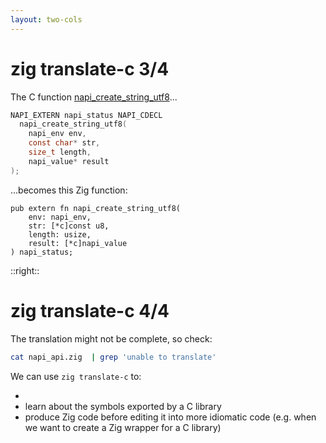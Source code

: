 ```yaml
---
layout: two-cols
---
```

# zig translate-c 3/4

<Transform scale="0.9">

The C function [napi_create_string_utf8](https://nodejs.org/api/n-api.html#napi_create_string_utf8)...

```c
NAPI_EXTERN napi_status NAPI_CDECL
  napi_create_string_utf8(
    napi_env env,
    const char* str,
    size_t length,
    napi_value* result
);
```

...becomes this Zig function:

```zig
pub extern fn napi_create_string_utf8(
    env: napi_env,
    str: [*c]const u8,
    length: usize,
    result: [*c]napi_value
) napi_status;
```

</Transform>

::right::

# zig translate-c 4/4

<Transform scale="0.9">

The translation might not be complete, so check:

```sh
cat napi_api.zig  | grep 'unable to translate'
```

We can use <code class="inline-code">zig translate-c</code> to:

- <Anchor href="https://zig.news/sobeston/using-zig-and-translate-c-to-understand-weird-c-code-4f8" text="understand weird C code" />
- learn about the symbols exported by a C library
- produce Zig code before editing it into more idiomatic code (e.g. when we want to create a Zig wrapper for a C library)

</Transform>
